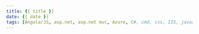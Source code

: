 ```yaml
---
title: {{ title }}
date: {{ date }}
tags: [AngularJS, asp.net, asp.net mvc, Azure, C#, cmd, css, IIS, javascript, JSON, SQL, SSAS, Testing, URL Rewrite, web api, Windows 7, Windows Phone, XML, Windows Server, NTP]
---
```

